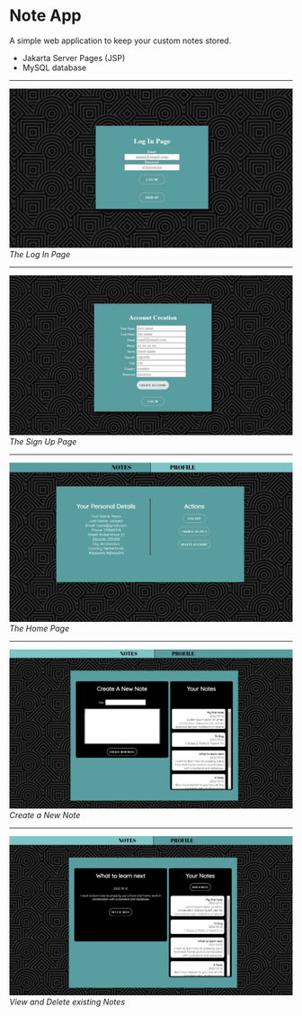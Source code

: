 # Note App

A simple web application to keep your custom notes stored.

- Jakarta Server Pages (JSP)
- MySQL database

---

![Alt text](img/log_in.JPG?raw=true "Log In Page")
_The Log In Page_

---

![Alt text](img/sign_up.JPG?raw=true "Sign up Page")
_The Sign Up Page_

---

![Alt text](img/home.JPG?raw=true "The home Page")
_The Home Page_

---

![Alt text](img/note.JPG?raw=true "Note Page")
_Create a New Note_

---

![Alt text](img/note2.JPG?raw=true "Note Page")
_View and Delete existing Notes_
